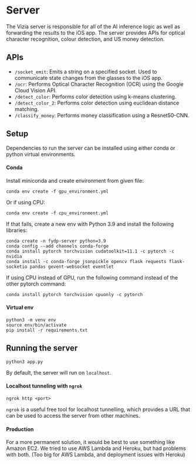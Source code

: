 # Server
The Vizia server is responsible for all of the AI inference logic as well as forwarding the results to the iOS app. The server provides APIs for optical character recognition, colour detection, and US money detection.

## APIs
* `/socket_emit`: Emits a string on a specified socket. Used to communicate state changes from the glasses to the iOS app.
* `/ocr`: Performs Optical Character Recognition (OCR) using the Google Cloud Vision API.
* `/detect_color`: Performs color detection using k-means clustering.
* `/detect_color_2`: Performs color detection using euclidean distance matching.
* `/classify_money`: Performs money classification using a Resnet50-CNN.

## Setup
Dependencies to run the server can be installed using either conda or python virtual environments.

#### Conda
Install miniconda and create environment from given file:
```
conda env create -f gpu_environment.yml
```

Or if using CPU:
```
conda env create -f cpu_environment.yml
```

If that fails, create a new env with Python 3.9 and install the following libraries:
```
conda create -n fydp-server python=3.9
conda config --add channels conda-forge
conda install pytorch torchvision cudatoolkit=11.1 -c pytorch -c nvidia
conda install -c conda-forge jsonpickle opencv flask requests flask-socketio pandas gevent-websocket eventlet
```

If using CPU instead of GPU, run the following command instead of the other pytorch command:
```
conda install pytorch torchvision cpuonly -c pytorch
```

#### Virtual env
```
python3 -m venv env
source env/bin/activate
pip install -r requirements.txt
```

## Running the server
```
python3 app.py
```
By default, the server will run on `localhost`.

#### Localhost tunneling with `ngrok`
```
ngrok http <port>
```
`ngrok` is a useful free tool for localhost tunnelling, which provides a URL that can be used to access the server from other machines.

#### Production
For a more permanent solution, it would be best to use something like Amazon EC2. We tried to use AWS Lambda and Heroku, but had problems with both. (Too big for AWS Lambda, and deployment issues with Heroku)
